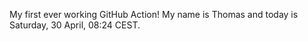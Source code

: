 My first ever working GitHub Action!
My name is Thomas and today is Saturday, 30 April, 08:24 CEST. 
